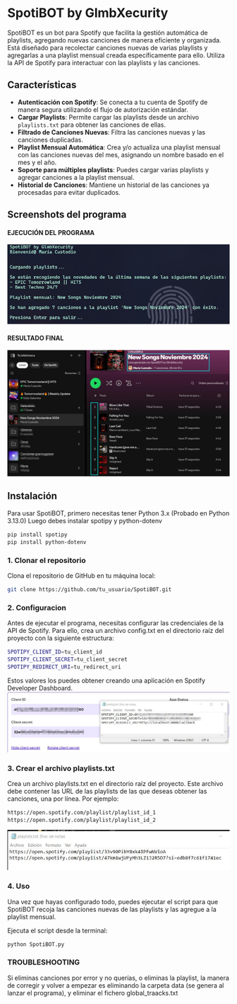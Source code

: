 # SpotiBOT by GlmbXecurity

SpotiBOT es un bot para Spotify que facilita la gestión automática de playlists, agregando nuevas canciones de manera eficiente y organizada. Está diseñado para recolectar canciones nuevas de varias playlists y agregarlas a una playlist mensual creada específicamente para ello. Utiliza la API de Spotify para interactuar con las playlists y las canciones.

## Características

- **Autenticación con Spotify**: Se conecta a tu cuenta de Spotify de manera segura utilizando el flujo de autorización estándar.
- **Cargar Playlists**: Permite cargar las playlists desde un archivo `playlists.txt` para obtener las canciones de ellas.
- **Filtrado de Canciones Nuevas**: Filtra las canciones nuevas y las canciones duplicadas.
- **Playlist Mensual Automática**: Crea y/o actualiza una playlist mensual con las canciones nuevas del mes, asignando un nombre basado en el mes y el año.
- **Soporte para múltiples playlists**: Puedes cargar varias playlists y agregar canciones a la playlist mensual.
- **Historial de Canciones**: Mantiene un historial de las canciones ya procesadas para evitar duplicados.

 ## Screenshots del programa
 #### EJECUCIÓN DEL PROGRAMA
![image](https://raw.githubusercontent.com/glmbxecurity/SpotiBOT/refs/heads/main/screenshots/ejecucion.jpeg)
 #### RESULTADO FINAL
![image](https://raw.githubusercontent.com/glmbxecurity/SpotiBOT/refs/heads/main/screenshots/spotify.jpeg)
## Instalación

Para usar SpotiBOT, primero necesitas tener Python 3.x (Probado en Python 3.13.0)
Luego debes instalar spotipy y python-dotenv
```bash
pip install spotipy
pip install python-dotenv
```

### 1. Clonar el repositorio
Clona el repositorio de GitHub en tu máquina local:

```bash
git clone https://github.com/tu_usuario/SpotiBOT.git
```

### 2. Configuracion
Antes de ejecutar el programa, necesitas configurar las credenciales de la API de Spotify. Para ello, crea un archivo config.txt en el directorio raíz del proyecto con la siguiente estructura:

```bash 
SPOTIPY_CLIENT_ID=tu_client_id
SPOTIPY_CLIENT_SECRET=tu_client_secret
SPOTIPY_REDIRECT_URI=tu_redirect_uri
```

Estos valores los puedes obtener creando una aplicación en Spotify Developer Dashboard.
![image](https://raw.githubusercontent.com/glmbxecurity/SpotiBOT/refs/heads/main/screenshots/config.jpeg)
 ### 3. Crear el archivo playlists.txt
Crea un archivo playlists.txt en el directorio raíz del proyecto. Este archivo debe contener las URL de las playlists de las que deseas obtener las canciones, una por línea. Por ejemplo:

```bash
https://open.spotify.com/playlist/playlist_id_1
https://open.spotify.com/playlist/playlist_id_2
```
![image](https://raw.githubusercontent.com/glmbxecurity/SpotiBOT/refs/heads/main/screenshots/playlists.jpeg)
 ### 4. Uso
Una vez que hayas configurado todo, puedes ejecutar el script para que SpotiBOT recoja las canciones nuevas de las playlists y las agregue a la playlist mensual.

Ejecuta el script desde la terminal:

```bash
python SpotiBOT.py
```

 ### TROUBLESHOOTING
 Si eliminas canciones por error y no querías, o eliminas la playlist, la manera de corregir y volver a empezar es eliminando la carpeta data (se genera al lanzar el programa), y eliminar el fichero global_traacks.txt



